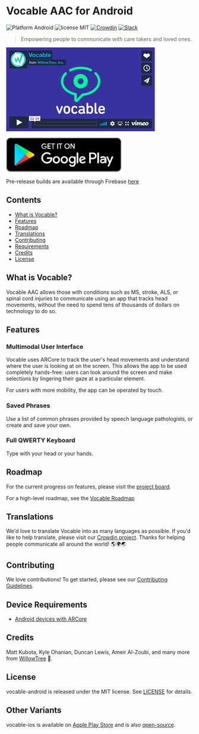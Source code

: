 # Vocable AAC for Android
![Platform Android](https://img.shields.io/badge/Platform-Android-blue.svg)
![license MIT](https://img.shields.io/badge/license-MIT-brightgreen.svg)
[![Crowdin](https://badges.crowdin.net/vocable-android/localized.svg)](https://crowdin.com/project/vocable-android)
[![Slack](https://img.shields.io/badge/Join%20our%20Slack-%23E01E5A?logo=slack)](https://docs.google.com/forms/d/1hiU2fJtta4BcalnybFMugUE9RXeG4oQXelG9B3KDtf8/viewform?edit_requested=true)

> Empowering people to communicate with care takers and loved ones.

[![Watch the video](marketing_assets/vocable_vimeo_still.gif)](https://player.vimeo.com/video/394212430)

[![Play Store Link](marketing_assets/google-play-badge.svg)](https://play.google.com/store/apps/details?id=com.willowtree.vocable)

Pre-release builds are available through Firebase [here](https://appdistribution.firebase.dev/i/ebf0696a3e643b20)

## Contents
- [What is Vocable?](#what-is-vocable)
- [Features](#features)
- [Roadmap](#roadmap)
- [Translations](#translations)
- [Contributing](#contributing)
- [Requirements](#requirements)
- [Credits](#credits)
- [License](#license)

## What is Vocable?
Vocable AAC allows those with conditions such as MS, stroke, ALS, or spinal cord injuries to communicate using an app that tracks head movements, without the need to spend tens of thousands of dollars on technology to do so.

## Features

### Multimodal User Interface

Vocable uses ARCore to track the user's head movements and understand where the user is looking at on the screen. This allows the app to be used completely hands-free: users can look around the screen and make selections by lingering their gaze at a particular element. 

For users with more mobility, the app can be operated by touch.

### Saved Phrases
Use a list of common phrases provided by speech language pathologists, or create and save your own.

### Full QWERTY Keyboard
Type with your head or your hands.

## Roadmap
For the current progress on features, please visit the [project board](https://github.com/willowtreeapps/vocable-android/projects/1).

For a high-level roadmap, see the [Vocable Roadmap](./ROADMAP.md)

## Translations
We'd love to translate Vocable into as many languages as possible. If you'd like to help translate, please visit our [Crowdin project](https://crowdin.com/project/vocable-android). Thanks for helping people communicate all around the world! 🌎🌍🌏

## Contributing
We love contributions! To get started, please see our [Contributing Guidelines](./CONTRIBUTING.md).

## Device Requirements
- [Android devices with ARCore](https://developers.google.com/ar/discover/supported-devices)

## Credits
Matt Kubota, Kyle Ohanian, Duncan Lewis, Ameir Al-Zoubi, and many more from [WillowTree](https://willowtreeapps.com/) 💙.

## License
vocable-android is released under the MIT license. See [LICENSE](LICENSE) for details.

## Other Variants
vocable-ios is available on [Apple Play Store](https://apps.apple.com/us/app/vocable-aac/id1497040547) and is also [open-source](https://github.com/willowtreeapps/vocable-ios). 
